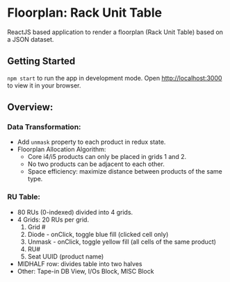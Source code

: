 # Floorplan: Rack Unit Table

ReactJS based application to render a floorplan (Rack Unit Table) based on a JSON dataset.

## Getting Started

`npm start` to run the app in development mode.
Open [http://localhost:3000](http://localhost:3000) to view it in your browser.

## Overview:

### Data Transformation:

- Add `unmask` property to each product in redux state.
- Floorplan Allocation Algorithm:
  - Core i4/i5 products can only be placed in grids 1 and 2.
  - No two products can be adjacent to each other.
  - Space efficiency: maximize distance between products of the same type.

### RU Table:

- 80 RUs (0-indexed) divided into 4 grids.
- 4 Grids: 20 RUs per grid.
  1. Grid #
  2. Diode - onClick, toggle blue fill (clicked cell only)
  3. Unmask - onClick, toggle yellow fill (all cells of the same product)
  4. RU#
  5. Seat UUID (product name)
- MIDHALF row: divides table into two halves
- Other: Tape-in DB View, I/Os Block, MISC Block

